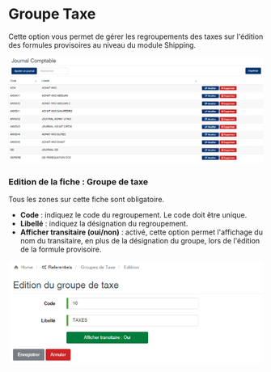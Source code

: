 # Groupe Taxe

Cette option vous permet de gérer les regroupements des taxes sur l'édition des formules provisoires au niveau du module Shipping.

![](../../.gitbook/assets/journalcomptable1.png)

### **Edition de la fiche : Groupe de taxe**

Tous les zones sur cette fiche sont obligatoire.

* **Code** : indiquez le code du regroupement. Le code doit être unique.
* **Libellé** : indiquez la désignation du regroupement.
* **Afficher transitaire (oui/non)** : activé, cette option permet l'affichage du nom du transitaire, en plus de la désignation du groupe, lors de l'édition de la formule provisoire.

![](../../.gitbook/assets/groupetaxe2.png)
